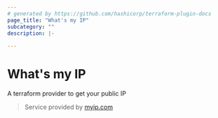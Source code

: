 ```yaml
---
# generated by https://github.com/hashicorp/terraform-plugin-docs
page_title: "What's my IP"
subcategory: ""
description: |-
  
---
```


# What's my IP

A terraform provider to get your public IP

> Service provided by [myip.com](https://www.myip.com/)